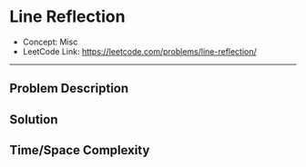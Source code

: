 # Line Reflection

- Concept: Misc
- LeetCode Link: https://leetcode.com/problems/line-reflection/

---

## Problem Description

## Solution

## Time/Space Complexity

